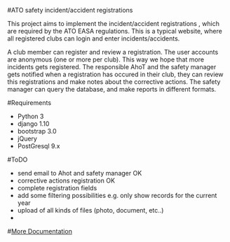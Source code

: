 #ATO safety incident/accident registrations

This project aims to implement the incident/accident registrations , 
which are required by the ATO EASA regulations. This is a typical 
website, where all registered clubs can login and enter incidents/accidents.

A club member can register and review a registration. The user accounts are anonymous (one or more per club). This way we hope that more incidents gets registered.
The responsible AhoT and the safety manager gets notified when a registration has occured in their club, they can review this registrations and make notes about the corrective actions.
The safety manager can query the database, and make reports in different formats.

#Requirements

* Python 3
* django 1.10
* bootstrap 3.0
* jQuery
* PostGresql 9.x

#ToDO
* send email to Ahot and safety manager OK
* corrective actions registration OK
* complete registration fields
* add some filtering possibilities e.g. only show records for the current year
* upload of all kinds of files (photo, document, etc..)
*

#[More Documentation](docs/general.md)

 